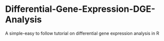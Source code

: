 # Differential-Gene-Expression-DGE-Analysis
A simple-easy to follow tutorial on differential gene expression analysis in R
